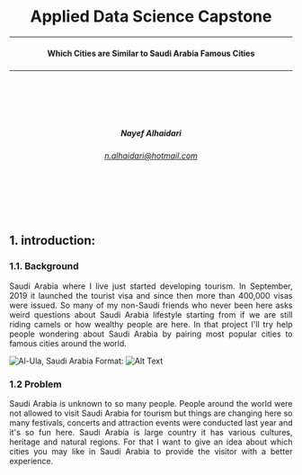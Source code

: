 # <div align="center"> Applied Data Science Capstone <div>
---
#### <div align="center"> Which Cities are Similar to Saudi Arabia Famous Cities<div>
### <div align="center"> <div>
---
<br/>
<br/>
<br/>
<br/>

##### <div align="center"> Nayef Alhaidari <div>
###### <div align="center"> n.alhaidari@hotmail.com <div>

<br/>
<br/>
<br/>
<br/>

## 1. introduction:

### 1.1. Background

<div align="justify">

Saudi Arabia where I live just started developing tourism. In September, 2019 it launched the tourist visa and since then more than 400,000 visas were issued. So many of my non-Saudi friends who never been here asks weird questions about Saudi Arabia lifestyle starting from if we are still riding camels or how wealthy people are here. In that project I'll try help people wondering about Saudi Arabia by pairing most popular cities to famous cities around the world.
 <div>

 ![Al-Ula, Saudi Arabia](https://www.google.com/url?sa=i&url=https%3A%2F%2Fwww.arabnews.com%2Fnode%2F1606321%2Fsaudi-arabia&psig=AOvVaw3nYpkB_QYVu4EfPp7j-ZeL&ust=1585585810950000&source=images&cd=vfe&ved=0CAIQjRxqFwoTCOjRjdONwOgCFQAAAAAdAAAAABAQ "AL-Ula, Saudi Arabia")
 Format: ![Alt Text](url)

### 1.2 Problem

<div align="justify">

Saudi Arabia is unknown to so many people. People around the world were not allowed to visit Saudi Arabia for tourism but things are changing here so many festivals, concerts and attraction events were conducted last year and it's so fun here. Saudi Arabia is large country it has various cultures, heritage and natural regions. For that I want to give an idea about which cities you may like in Saudi Arabia to provide the visitor with a better experience.

 <div>
